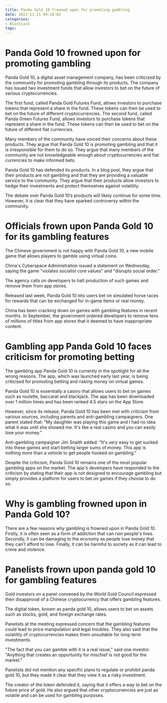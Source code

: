 ```yaml
---
title: Panda Gold 10 frowned upon for promoting gambling
date: 2022-11-21 09:18:02
categories:
- Blackjack
tags:
---
```



#  Panda Gold 10 frowned upon for promoting gambling

Panda Gold 10, a digital asset management company, has been criticized by the community for promoting gambling through its products. The company has issued two investment funds that allow investors to bet on the future of various cryptocurrencies.

The first fund, called Panda Gold Futures Fund, allows investors to purchase tokens that represent a share in the fund. These tokens can then be used to bet on the future of different cryptocurrencies. The second fund, called Panda Green Futures Fund, allows investors to purchase tokens that represent a share in the fund. These tokens can then be used to bet on the future of different fiat currencies.

Many members of the community have voiced their concerns about these products. They argue that Panda Gold 10 is promoting gambling and that it is irresponsible for them to do so. They argue that many members of the community are not knowledgeable enough about cryptocurrencies and fiat currencies to make informed bets.

Panda Gold 10 has defended its products. In a blog post, they argue that their products are not gambling and that they are providing a valuable service to the community. They argue that their products allow investors to hedge their investments and protect themselves against volatility.

The debate over Panda Gold 10’s products will likely continue for some time. However, it is clear that they have sparked controversy within the community.

#  Officials frown upon Panda Gold 10 for its gambling features

The Chinese government is not happy with Panda Gold 10, a new mobile game that allows players to gamble using virtual coins.

China's Cyberspace Administration issued a statement on Wednesday, saying the game "violates socialist core values" and "disrupts social order."

The agency calls on developers to halt production of such games and remove them from app stores.

Released last week, Panda Gold 10 lets users bet on simulated horse races for rewards that can be exchanged for in-game items or real money.

China has been cracking down on games with gambling features in recent months. In September, the government ordered developers to remove tens of millions of titles from app stores that it deemed to have inappropriate content.

#  Gambling app Panda Gold 10 faces criticism for promoting betting

The gambling app Panda Gold 10 is currently in the spotlight for all the wrong reasons. The app, which was launched early last year, is being criticised for promoting betting and risking money on virtual games.

Panda Gold 10 is essentially a casino that allows users to bet on games such as roulette, baccarat and blackjack. The app has been downloaded over 1 million times and has been ranked 4.5 stars on the App Store.

However, since its release, Panda Gold 10 has been met with criticism from various sources, including parents and anti-gambling campaigners. One parent stated that: "My daughter was playing this game and I had no idea what it was until she showed me. It's like a real casino and you can easily lose your money."

Anti-gambling campaigner Jim Snaith added: "It's very easy to get sucked into these games and start betting larger sums of money. This app is nothing more than a vehicle to get people hooked on gambling."

Despite the criticism, Panda Gold 10 remains one of the most popular gambling apps on the market. The app's developers have responded to the criticism by stating that their app is not designed to encourage gambling but simply provides a platform for users to bet on games if they choose to do so.

#  Why is gambling frowned upon in Panda Gold 10?

There are a few reasons why gambling is frowned upon in Panda Gold 10. Firstly, it is often seen as a form of addiction that can ruin people's lives. Secondly, it can be damaging to the economy as people lose money that they can't afford to lose. Finally, it can be harmful to society as it can lead to crime and violence.

# Panelists frown upon panda gold 10 for gambling features

Gold investors on a panel convened by the World Gold Council expressed their disapproval of a Chinese cryptocurrency that offers gambling features.

The digital token, known as panda gold 10, allows users to bet on assets such as stocks, gold, and foreign exchange rates.

Panelists at the meeting expressed concern that the gambling features could lead to price manipulation and legal troubles. They also said that the volatility of cryptocurrencies makes them unsuitable for long-term investments.

"The fact that you can gamble with it is a real issue," said one investor. "Anything that creates an opportunity for mischief is not good for the market."

Panelists did not mention any specific plans to regulate or prohibit panda gold 10, but they made it clear that they view it as a risky investment.

The creator of the token defended it, saying that it offers a way to bet on the future price of gold. He also argued that other cryptocurrencies are just as volatile and can be used for gambling purposes.